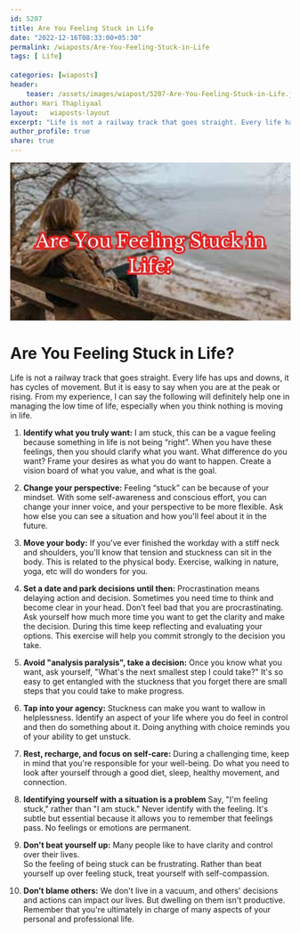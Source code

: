 ```yaml
---
id: 5207  
title: Are You Feeling Stuck in Life    
date: "2022-12-16T08:33:00+05:30"    
permalink: /wiaposts/Are-You-Feeling-Stuck-in-Life    
tags: [ Life]     
    
categories: [wiaposts] 
header:    
    teaser: /assets/images/wiapost/5207-Are-You-Feeling-Stuck-in-Life.jpg    
author: Hari Thapliyaal     
layout:   wiaposts-layout
excerpt: "Life is not a railway track that goes straight. Every life has ups and downs, it has cycles of movement. But it is easy to say when you are at the peak or rising. From my experience, I can say"
author_profile: true     
share: true     
---
```

![Classical Literature](/assets/images/wiapost/5207-Are-You-Feeling-Stuck-in-Life.jpg)         
    
# Are You Feeling Stuck in Life?    
    
Life is not a railway track that goes straight. Every life has ups and downs, it has cycles of movement. But it is easy to say when you are at the peak or rising. From my experience, I can say the following will definitely help one in managing the low time of life, especially when you think nothing is moving in life.    
    
1. **Identify what you truly want:** I am stuck, this can be a vague feeling because something in life is not being “right”. When you have these feelings, then you should clarify what you want. What difference do you want? Frame your desires as what you do want to happen. Create a vision board of what you value, and what is the goal.    
    
2. **Change your perspective:** Feeling “stuck” can be because of your mindset. With some self-awareness and conscious effort, you can change your inner voice, and your perspective to be more flexible. Ask how else you can see a situation and how you'll feel about it in the future.    
    
 3. **Move your body:** If you've ever finished the workday with a stiff neck and shoulders, you'll know that tension and stuckness can sit in the body. This is related to the physical body. Exercise, walking in nature, yoga, etc will do wonders for you.    
    
4. **Set a date and park decisions until then:** Procrastination means delaying action and decision. Sometimes you need time to think and become clear in your head. Don’t feel bad that you are procrastinating. Ask yourself how much more time you want to get the clarity and make the decision. During this time keep reflecting and evaluating your options. This exercise will help you commit strongly to the decision you take.    
    
5. **Avoid "analysis paralysis", take a decision:** Once you know what you want, ask yourself, "What's the next smallest step I could take?" It's so easy to get entangled with the stuckness that you forget there are small steps that you could take to make progress.    
    
6. **Tap into your agency:** Stuckness can make you want to wallow in helplessness. Identify an aspect of your life where you do feel in control and then do something about it. Doing anything with choice reminds you of your ability to get unstuck.    
    
7. **Rest, recharge, and focus on self-care:** During a challenging time, keep in mind that you're responsible for your well-being. Do what you need to look after yourself through a good diet, sleep, healthy movement, and connection.    
    
 8. **Identifying yourself with a situation is a problem** Say, "I'm feeling stuck," rather than "I am stuck."  Never identify with the feeling. It's subtle but essential because it allows you to remember that feelings pass. No feelings or emotions are permanent.    
    
9. **Don't beat yourself up:** Many people like to have clarity and control over their lives.     
So the feeling of being stuck can be frustrating. Rather than beat yourself up over feeling stuck, treat yourself with self-compassion.    
    
 10. **Don’t blame others:** We don't live in a vacuum, and others' decisions and actions can impact our lives. But dwelling on them isn't productive. Remember that you're ultimately in charge of many aspects of your personal and professional life.    
